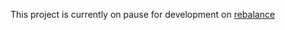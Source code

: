 This project is currently on pause for development on [rebalance](https://www.github.com/cartercarlson/rebalance.git)
